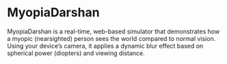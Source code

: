 # MyopiaDarshan
MyopiaDarshan is a real-time, web-based simulator that demonstrates how a myopic (nearsighted) person sees the world compared to normal vision. Using your device’s camera, it applies a dynamic blur effect based on spherical power (diopters) and viewing distance.
